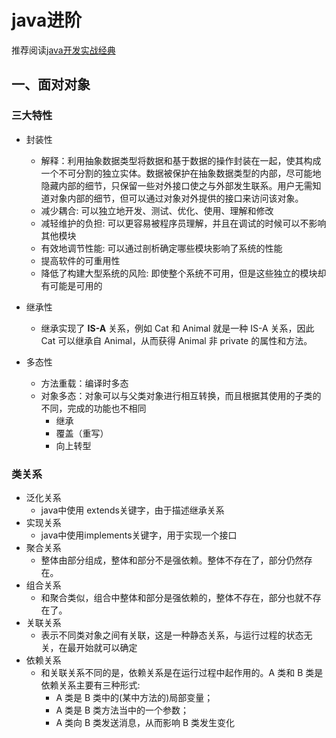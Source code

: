 # java进阶

推荐阅读[java开发实战经典](../README.md) 

## 一、面对对象

### 三大特性

* 封装性
  * 解释：利用抽象数据类型将数据和基于数据的操作封装在一起，使其构成一个不可分割的独立实体。数据被保护在抽象数据类型的内部，尽可能地隐藏内部的细节，只保留一些对外接口使之与外部发生联系。用户无需知道对象内部的细节，但可以通过对象对外提供的接口来访问该对象。
  * 减少耦合: 可以独立地开发、测试、优化、使用、理解和修改
  * 减轻维护的负担: 可以更容易被程序员理解，并且在调试的时候可以不影响其他模块
  * 有效地调节性能: 可以通过剖析确定哪些模块影响了系统的性能
  * 提高软件的可重用性
  * 降低了构建大型系统的风险: 即使整个系统不可用，但是这些独立的模块却有可能是可用的

* 继承性
  * 继承实现了 **IS-A** 关系，例如 Cat 和 Animal 就是一种 IS-A 关系，因此 Cat 可以继承自 Animal，从而获得 Animal 非 private 的属性和方法。

* 多态性

  * 方法重载：编译时多态
  * 对象多态：对象可以与父类对象进行相互转换，而且根据其使用的子类的不同，完成的功能也不相同
    * 继承
    * 覆盖（重写）
    * 向上转型

### 类关系

* 泛化关系
  * java中使用 extends关键字，由于描述继承关系
* 实现关系
  * java中使用implements关键字，用于实现一个接口
* 聚合关系
  * 整体由部分组成，整体和部分不是强依赖。整体不存在了，部分仍然存在。
* 组合关系
  * 和聚合类似，组合中整体和部分是强依赖的，整体不存在，部分也就不存在了。
* 关联关系
  * 表示不同类对象之间有关联，这是一种静态关系，与运行过程的状态无关，在最开始就可以确定
* 依赖关系
  * 和关联关系不同的是，依赖关系是在运行过程中起作用的。A 类和 B 类是依赖关系主要有三种形式:
    * A 类是 B 类中的(某中方法的)局部变量；
    * A 类是 B 类方法当中的一个参数；
    * A 类向 B 类发送消息，从而影响 B 类发生变化
